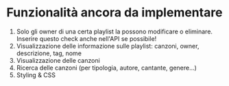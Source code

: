 # Funzionalità ancora da implementare

1) Solo gli owner di una certa playlist la possono modificare o eliminare. Inserire questo check anche nell'API se
   possibile!
2) Visualizzazione delle informazione sulle playlist: canzoni, owner, descrizione, tag, nome
3) Visualizzazione delle canzoni
4) Ricerca delle canzoni (per tipologia, autore, cantante, genere...)
5) Styling & CSS